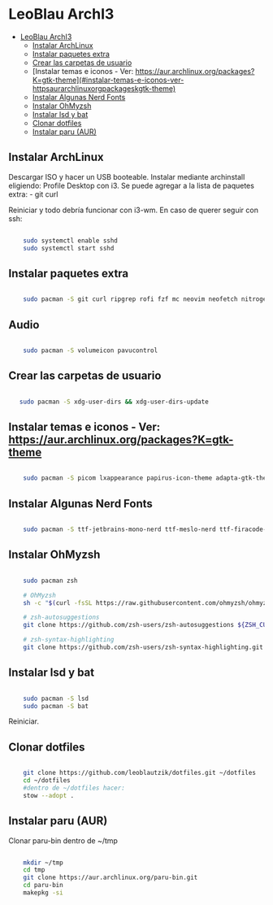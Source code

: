 # LeoBlau ArchI3

<!--toc:start-->
- [LeoBlau ArchI3](#leoblau-archi3)
  - [Instalar ArchLinux](#instalar-archlinux)
  - [Instalar paquetes extra](#instalar-paquetes-extra)
  - [Crear las carpetas de usuario](#crear-las-carpetas-de-usuario)
  - [Instalar temas e iconos - Ver: https://aur.archlinux.org/packages?K=gtk-theme](#instalar-temas-e-iconos-ver-httpsaurarchlinuxorgpackageskgtk-theme)
  - [Instalar Algunas Nerd Fonts](#instalar-algunas-nerd-fonts)
  - [Instalar OhMyzsh](#instalar-ohmyzsh)
  - [Instalar lsd y bat](#instalar-lsd-y-bat)
  - [Clonar dotfiles](#clonar-dotfiles)
  - [Instalar paru (AUR)](#instalar-paru-aur)
<!--toc:end-->


## Instalar ArchLinux

Descargar ISO y hacer un USB booteable.
Instalar mediante archinstall eligiendo: Profile Desktop con i3.
Se puede agregar a la lista de paquetes extra:
        - git curl 

Reiniciar y todo debría funcionar con i3-wm.
En caso de querer seguir con ssh: 

```bash

    sudo systemctl enable sshd 
    sudo systemctl start sshd

```   

## Instalar paquetes extra


```bash

    sudo pacman -S git curl ripgrep rofi fzf mc neovim neofetch nitrogen firefox alacritty stow xclip pcmanfm zip unzip p7zip

``` 

## Audio


```bash

    sudo pacman -S volumeicon pavucontrol

``` 

    
## Crear las carpetas de usuario

```bash

   sudo pacman -S xdg-user-dirs && xdg-user-dirs-update

```

## Instalar temas e iconos - Ver: https://aur.archlinux.org/packages?K=gtk-theme

```bash

    sudo pacman -S picom lxappearance papirus-icon-theme adapta-gtk-theme arc-gtk-theme arc-solid-gtk-theme 
```

## Instalar Algunas Nerd Fonts

```bash

    sudo pacman -S ttf-jetbrains-mono-nerd ttf-meslo-nerd ttf-firacode-nerd
``` 

## Instalar OhMyzsh

```bash

    sudo pacman zsh

    # OhMyzsh
    sh -c "$(curl -fsSL https://raw.githubusercontent.com/ohmyzsh/ohmyzsh/master/tools/install.sh)"

    # zsh-autosuggestions
    git clone https://github.com/zsh-users/zsh-autosuggestions ${ZSH_CUSTOM:-~/.oh-my-zsh/custom}/plugins/zsh-autosuggestions

    # zsh-syntax-highlighting
    git clone https://github.com/zsh-users/zsh-syntax-highlighting.git ${ZSH_CUSTOM:-~/.oh-my-zsh/custom}/plugins/zsh-syntax-highlighting

``` 

## Instalar lsd y bat

```bash

    sudo pacman -S lsd
    sudo pacman -S bat
```

Reiniciar.
    
## Clonar dotfiles
    
```bash

    git clone https://github.com/leoblautzik/dotfiles.git ~/dotfiles
    cd ~/dotfiles
    #dentro de ~/dotfiles hacer: 
    stow --adopt .
```

## Instalar paru (AUR)

Clonar paru-bin dentro de ~/tmp

```bash

    mkdir ~/tmp
    cd tmp
    git clone https://aur.archlinux.org/paru-bin.git
    cd paru-bin 
    makepkg -si 
```
